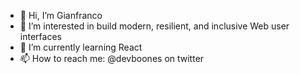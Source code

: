 - 👋 Hi, I’m Gianfranco
- 👀 I’m interested in build modern, resilient, and inclusive Web user interfaces
- 🌱 I’m currently learning React
- 📫 How to reach me: @devboones on twitter

<!---
devboones/devboones is a ✨ special ✨ repository because its `README.md` (this file) appears on your GitHub profile.
You can click the Preview link to take a look at your changes.
--->
